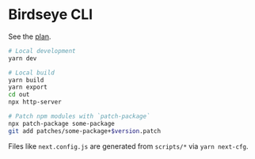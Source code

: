 # Birdseye CLI

See the [plan](docs/plan.md).

```sh
# Local development
yarn dev

# Local build
yarn build
yarn export
cd out
npx http-server

# Patch npm modules with `patch-package`
npx patch-package some-package
git add patches/some-package+$version.patch
```

Files like `next.config.js` are generated from `scripts/*` via `yarn next-cfg`.
